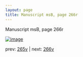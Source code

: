 ```yaml
---
layout: page
title: Manuscript msB, page 266r
---
```


Manuscript msB, page 266r

[![image](http://www.homermultitext.org/iipsrv?OBJ=IIP,1.0&FIF=/project/homer/pyramidal/deepzoom/hmt/vbbifolio/pending/vb_265v_266r.tif&WID=100&CVT=JPEG)](http://www.homermultitext.org/ict2/?urn=urn:cite2:hmt:vbbifolio.pending:vb_265v_266r)

prev:  [265v](../265v) | next:  [266v](../266v)

